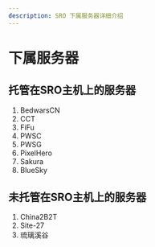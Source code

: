 ```yaml
---
description: SRO 下属服务器详细介绍
---
```


# 下属服务器

## 托管在SRO主机上的服务器

1. BedwarsCN
2. CCT
3. FiFu
4. PWSC
5. PWSG
6. PixelHero
7. Sakura
8. BlueSky

## 未托管在SRO主机上的服务器

1. China2B2T
2. Site-27
3. 琉璃溪谷




